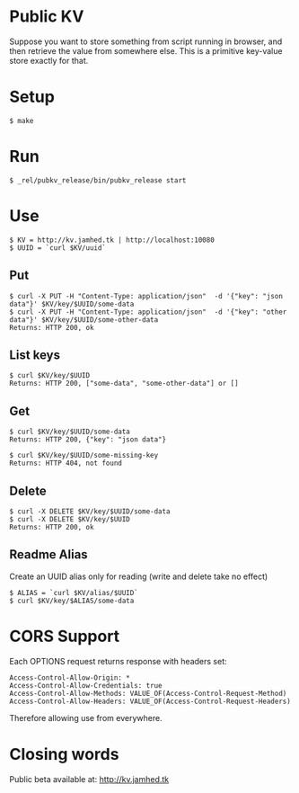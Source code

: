 Public KV
=========

Suppose you want to store something from script running in browser, and then retrieve
the value from somewhere else. This is a primitive key-value store exactly for that.

Setup
=====
```
$ make
```

Run
===
```
$ _rel/pubkv_release/bin/pubkv_release start
```

Use
===
```
$ KV = http://kv.jamhed.tk | http://localhost:10080
$ UUID = `curl $KV/uuid`
```

Put
---
```
$ curl -X PUT -H "Content-Type: application/json"  -d '{"key": "json data"}' $KV/key/$UUID/some-data
$ curl -X PUT -H "Content-Type: application/json"  -d '{"key": "other data"}' $KV/key/$UUID/some-other-data
Returns: HTTP 200, ok
```

List keys
----------
```
$ curl $KV/key/$UUID
Returns: HTTP 200, ["some-data", "some-other-data"] or []
```

Get
---
```
$ curl $KV/key/$UUID/some-data
Returns: HTTP 200, {"key": "json data"}
```
```
$ curl $KV/key/$UUID/some-missing-key
Returns: HTTP 404, not found
```

Delete
------
```
$ curl -X DELETE $KV/key/$UUID/some-data
$ curl -X DELETE $KV/key/$UUID
Returns: HTTP 200, ok 
```

Readme Alias
------------
Create an UUID alias only for reading (write and delete take no effect)
```
$ ALIAS = `curl $KV/alias/$UUID`
$ curl $KV/key/$ALIAS/some-data
```

CORS Support
============

Each OPTIONS request returns response with headers set:
```
Access-Control-Allow-Origin: *
Access-Control-Allow-Credentials: true
Access-Control-Allow-Methods: VALUE_OF(Access-Control-Request-Method)
Access-Control-Allow-Headers: VALUE_OF(Access-Control-Request-Headers)
```

Therefore allowing use from everywhere.

Closing words
=============

Public beta available at: http://kv.jamhed.tk
